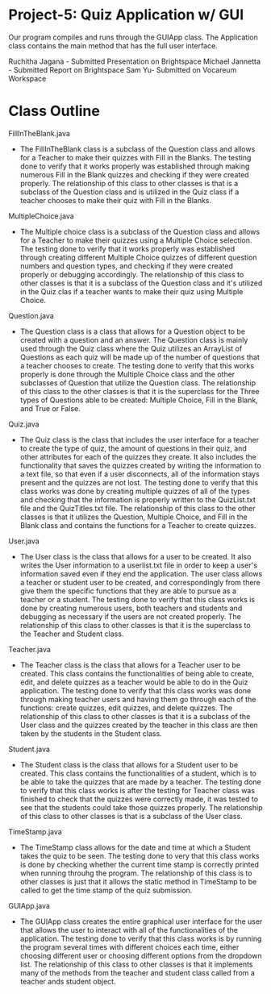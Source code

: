 # Project-5: Quiz Application w/ GUI

Our program compiles and runs through the GUIApp class. The Application class contains the main method that has the full user interface. 

Ruchitha Jagana - Submitted Presentation on Brightspace
Michael Jannetta - Submitted Report on Brightspace
Sam Yu- Submitted on Vocareum Workspace


# Class Outline

FillInTheBlank.java
- The FillInTheBlank class is a subclass of the Question class and allows for a Teacher to make their quizzes with Fill in the Blanks. The testing done to verify that it works properly was established through making numerous Fill in the Blank quizzes and checking if they were created properly. The relationship of this class to other classes is that is a subclass of the Question class and is utilized in the Quiz class if a teacher chooses to make their quiz with Fill in the Blanks.

MultipleChoice.java
- The Multiple choice class is a subclass of the Question class and allows for a Teacher to make their quizzes using a Multiple Choice selection. The testing done to verify that it works properly was established through creating different Multiple Choice quizzes of different question numbers and question types, and checking if they were created properly or debugging accordingly. The relationship of this class to other classes is that it is a subclass of the Question class and it's utilized in the Quiz clas if a teacher wants to make their quiz using Multiple Choice. 

Question.java
- The Question class is a class that allows for a Question object to be created with a question and an answer. The Question class is mainly used through the Quiz class where the Quiz utilizes an ArrayList of Questions as each quiz will be made up of the number of questions that a teacher chooses to create. The testing done to verify that this works properly is done through the Multiple Choice class and the other subclasses of Question that utilize the Question class. The relationship of this class to the other classes is that it is the superclass for the Three types of Questions able to be created: Multiple Choice, Fill in the Blank, and True or False. 

Quiz.java
- The Quiz class is the class that includes the user interface for a teacher to create the type of quiz, the amount of questions in their quiz, and other attributes for each of the quizzes they create. It also includes the functionality that saves the quizzes created by writing the information to a text file, so that even if a user disconnects, all of the information stays present and the quizzes are not lost. The testing done to verify that this class works was done by creating multiple quizzes of all of the types and checking that the information is properly written to the QuizList.txt file and the QuizTitles.txt file. The relationship of this class to the other classes is that it utilizes the Question, Multiple Choice, and Fill in the Blank class and contains the functions for a Teacher to create quizzes. 

User.java
- The User class is the class that allows for a user to be created. It also writes the User information to a userlist.txt file in order to keep a user's information saved even if they end the application. The user class allows a teacher or student user to be created, and correspondingly from there give them the specific functions that they are able to pursue as a teacher or a student. The testing done to verify that this class works is done by creating numerous users, both teachers and students and debugging as necessary if the users are not created properly. The relationship of this class to other classes is that it is the superclass to the Teacher and Student class. 

Teacher.java
- The Teacher class is the class that allows for a Teacher user to be created. This class contains the functionalities of being able to create, edit, and delete quizzes as a teacher would be able to do in the Quiz application. The testing done to verify that this class works was done through making teacher users and having them go through each of the functions: create quizzes, edit quizzes, and delete quizzes. The relationship of this class to other classes is that it is a subclass of the User class and the quizzes created by the teacher in this class are then taken by the students in the Student class. 

Student.java
- The Student class is the class that allows for a Student user to be created. This class contains the functionalities of a student, which is to be able to take the quizzes that are made by a teacher. The testing done to verify that this class works is after the testing for Teacher class was finished to check that the quizzes were correctly made, it was tested to see that the students could take those quizzes properly. The relationship of this class to other classes is that is a subclass of the User class. 

TimeStamp.java
- The TimeStamp class allows for the date and time at which a Student takes the quiz to be seen. The testing done to very that this class works is done by checking whether the current time stamp is correctly printed when running throuhg the program. The relationship of this class is to other classes is just that it allows the static method in TimeStamp to be called to get the time stamp of the quiz submission. 

GUIApp.java
- The GUIApp class creates the entire graphical user interface for the user that allows the user to interact with all of the functionalities of the application. The testing done to verify that this class works is by running the program several times with different choices each time, either choosing different user or choosing different options from the dropdown list. The relationship of this class to other classes is that it implements many of the methods from the teacher and student class called from a teacher ands student object. 



